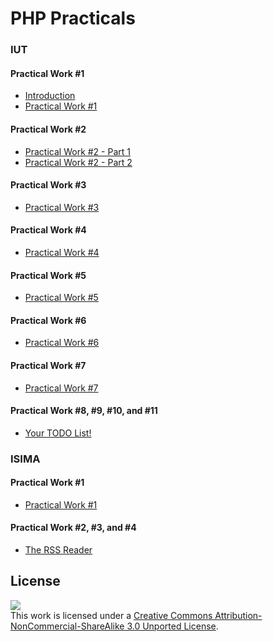 PHP Practicals
==============

### IUT

#### Practical Work #1

* [Introduction](src/iut/introduction.md)
* [Practical Work #1](src/iut/1.md)

#### Practical Work #2

* [Practical Work #2 - Part 1](src/iut/2-1.md)
* [Practical Work #2 - Part 2](src/iut/2-2.md)

#### Practical Work #3

* [Practical Work #3](src/iut/3.md)

#### Practical Work #4

* [Practical Work #4](src/iut/4.md)

#### Practical Work #5

* [Practical Work #5](src/iut/5.md)

#### Practical Work #6

* [Practical Work #6](src/iut/6.md)

#### Practical Work #7

* [Practical Work #7](src/iut/7.md)

#### Practical Work #8, #9, #10, and #11

* [Your TODO List!](src/iut/8.md)

### ISIMA

#### Practical Work #1

* [Practical Work #1](src/isima/1.md)

#### Practical Work #2, #3, and #4

* [The RSS Reader](src/isima/2.md)

License
-------

[![](http://i.creativecommons.org/l/by-nc-sa/3.0/88x31.png)
](http://creativecommons.org/licenses/by-nc-sa/3.0/)<br />This work is
licensed under a [Creative Commons Attribution-NonCommercial-ShareAlike 3.0
Unported License](http://creativecommons.org/licenses/by-nc-sa/3.0/).
